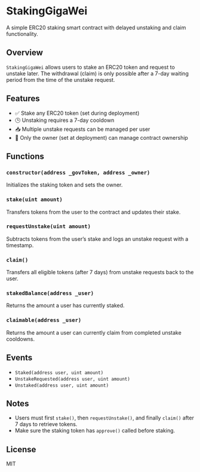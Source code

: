 # StakingGigaWei

A simple ERC20 staking smart contract with delayed unstaking and claim functionality.

## Overview

`StakingGigaWei` allows users to stake an ERC20 token and request to unstake later. The withdrawal (claim) is only possible after a 7-day waiting period from the time of the unstake request.

## Features

- ✅ Stake any ERC20 token (set during deployment)
- 🕒 Unstaking requires a 7-day cooldown
- 📥 Multiple unstake requests can be managed per user
- 🔐 Only the owner (set at deployment) can manage contract ownership

## Functions

### `constructor(address _govToken, address _owner)`
Initializes the staking token and sets the owner.

### `stake(uint amount)`
Transfers tokens from the user to the contract and updates their stake.

### `requestUnstake(uint amount)`
Subtracts tokens from the user’s stake and logs an unstake request with a timestamp.

### `claim()`
Transfers all eligible tokens (after 7 days) from unstake requests back to the user.

### `stakedBalance(address _user)`
Returns the amount a user has currently staked.

### `claimable(address _user)`
Returns the amount a user can currently claim from completed unstake cooldowns.

## Events

- `Staked(address user, uint amount)`
- `UnstakeRequested(address user, uint amount)`
- `Unstaked(address user, uint amount)`

## Notes

- Users must first `stake()`, then `requestUnstake()`, and finally `claim()` after 7 days to retrieve tokens.
- Make sure the staking token has `approve()` called before staking.

## License

MIT

